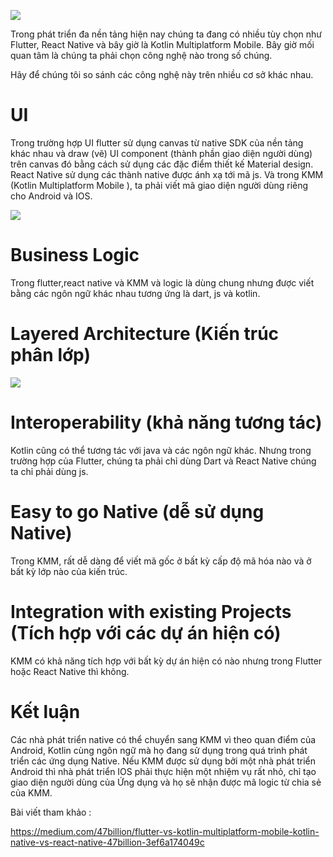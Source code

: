![](https://images.viblo.asia/42d1db4c-cbe9-4f0e-8eed-9644488106d9.png)

Trong phát triển đa nền tảng hiện nay chúng ta đang có nhiều tùy chọn như Flutter, React Native và bây giờ là Kotlin Multiplatform Mobile. Bây giờ mối quan tâm là chúng ta phải chọn công nghệ nào trong số chúng.

Hãy để chúng tôi so sánh các công nghệ này trên nhiều cơ sở khác nhau.

# UI

Trong trường hợp UI flutter sử dụng canvas từ native SDK của nền tảng khác nhau và draw (vẽ) UI component (thành phần giao diện người dùng)  trên canvas đó bằng cách sử dụng các đặc điểm thiết kế Material design. React Native sử dụng các thành native được ánh xạ tới mã js. Và trong KMM (Kotlin Multiplatform Mobile ), ta phải viết mã giao diện người dùng riêng cho Android và IOS.

![](https://images.viblo.asia/64900508-ddd8-4a55-a1ec-9eb22ce18189.png)

# Business Logic

Trong flutter,react native và KMM và logic là dùng chung nhưng được viết bằng các ngôn ngữ khác nhau tương ứng là dart, js và kotlin.

# Layered Architecture (Kiến trúc phân lớp)

![](https://images.viblo.asia/6c75da30-76b9-4f41-8131-931d8f000cc6.png)

# Interoperability (khả năng tương tác)

Kotlin cũng có thể tương tác với java và các ngôn ngữ khác. Nhưng trong trường hợp của Flutter, chúng ta phải chỉ dùng Dart và React Native chúng ta chỉ phải dùng js.

# Easy to go Native (dễ sử dụng Native)

Trong KMM, rất dễ dàng để viết mã gốc ở bất kỳ cấp độ mã hóa nào và ở bất kỳ lớp nào của kiến trúc.

# Integration with existing Projects (Tích hợp với các dự án hiện có)

KMM có khả năng tích hợp với bất kỳ dự án hiện có nào nhưng trong Flutter hoặc React Native thì không.

# Kết luận

Các nhà phát triển native có thể chuyển sang KMM vì theo quan điểm của Android, Kotlin cùng ngôn ngữ mà họ đang sử dụng trong quá trình phát triển các ứng dụng Native. Nếu KMM được sử dụng bởi một nhà phát triển Android thì nhà phát triển IOS phải thực hiện một nhiệm vụ rất nhỏ, chỉ tạo giao diện người dùng của Ứng dụng và họ sẽ nhận được mã logic từ chia sẻ của KMM. 



Bài viết  tham khảo :

https://medium.com/47billion/flutter-vs-kotlin-multiplatform-mobile-kotlin-native-vs-react-native-47billion-3ef6a174049c